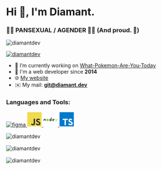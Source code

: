 <h1>Hi 👋, I'm Diamant.</h1>
<h3>🏳️‍🌈 PANSEXUAL / AGENDER 🏳️‍🌈 (And proud. 💜)</h3>

<p> <img src="https://komarev.com/ghpvc/?username=diamantdev&label=Profile%20views&color=b69bc9&style=flat-square" alt="diamantdev" /> </p>

<p> <a href="https://github.com/ryo-ma/github-profile-trophy"><img src="https://github-profile-trophy.vercel.app/?username=diamantdev&theme=dracula&column=7" alt="diamantdev" /></a> </p>

- 🔭 I’m currently working on [What-Pokemon-Are-You-Today](https://github.com/diamantdev/What-Pokemon-Are-You-Today)
- 📆 I'm a web developer since **2014**
- 🌐 [My website](https://diamant.dev)
- ✉️ My mail: **git@diamant.dev**


<h3 align="left">Languages and Tools:</h3>
<p align="left"> <a href="https://www.figma.com/" target="_blank"> <img src="https://www.vectorlogo.zone/logos/figma/figma-icon.svg" alt="figma" width="40" height="40"/> </a> <a href="https://developer.mozilla.org/en-US/docs/Web/JavaScript" target="_blank"> <img src="https://raw.githubusercontent.com/devicons/devicon/master/icons/javascript/javascript-original.svg" alt="javascript" width="40" height="40"/> </a> <a href="https://nodejs.org" target="_blank"> <img src="https://raw.githubusercontent.com/devicons/devicon/master/icons/nodejs/nodejs-original-wordmark.svg" alt="nodejs" width="40" height="40"/> </a> <a href="https://www.typescriptlang.org/" target="_blank"> <img src="https://raw.githubusercontent.com/devicons/devicon/master/icons/typescript/typescript-original.svg" alt="typescript" width="40" height="40"/> </a> </p>

<p align="left"><img align="center" src="https://github-readme-stats.vercel.app/api/top-langs?username=diamantdev&show_icons=true&theme=dracula&hide_border=true&locale=en&layout=compact" alt="diamantdev" /></p>

<p align="left"><img align="center" src="https://github-readme-stats.vercel.app/api?username=diamantdev&show_icons=true&theme=dracula&title_color=ffffff&text_color=ededed&bg_color=1a1a1a&hide_border=true&locale=en" alt="diamantdev" /></p>

<p align="left"><img align="center" src="https://github-readme-streak-stats.herokuapp.com/?user=diamantdev&theme=dark" alt="diamantdev" /></p>
